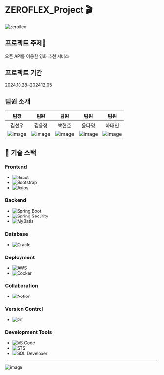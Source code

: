 # ZEROFLEX_Project 🎬


![zeroflex](https://github.com/user-attachments/assets/4668aeb7-01cb-4d11-bd6e-d7aa6287deec)

## 프로젝트 주제🍿
오픈 API를 이용한 영화 추천 서비스

## 프로젝트 기간
2024.10.28~2024.12.05

## 팀원 소개 


|   팀장   |   팀원   |   팀원   |   팀원   |   팀원   |
| :------: | :------: | :------: | :------: | :------: |
|  김선우  |  김윤정  |  박현춘  |  윤다영  |  하태인  |
|![image](https://github.com/user-attachments/assets/81ebb3b5-e7c7-447e-bc3c-1d0b351d13b2)|![image](https://github.com/user-attachments/assets/3d648553-f795-4c72-92ac-45260fe623cb)|![image](https://github.com/user-attachments/assets/60c389f2-73a2-4279-a1de-08e04cfaa0b5)|![image](https://github.com/user-attachments/assets/264abb99-ab81-4985-8d77-e09a6a01c425)|![image](https://github.com/user-attachments/assets/dc51a2c0-3627-4576-8746-6000839f6867)|








## 🚀 기술 스택

### Frontend
-  ![React](https://img.shields.io/badge/-React-61DAFB?logo=react&logoColor=white)
-  ![Bootstrap](https://img.shields.io/badge/-Bootstrap-7952B3?logo=bootstrap&logoColor=white)
-  ![Axios](https://img.shields.io/badge/-Axios-5A29E4?logo=axios&logoColor=white)

### Backend
-  ![Spring Boot](https://img.shields.io/badge/-Spring%20Boot-6DB33F?logo=springboot&logoColor=white)
-  ![Spring Security](https://img.shields.io/badge/-Spring%20Security-6DB33F?logo=spring-security&logoColor=white)
-  ![MyBatis](https://img.shields.io/badge/-MyBatis-FF5733?logo=mybatis&logoColor=white)

### Database
-  ![Oracle](https://img.shields.io/badge/-Oracle-F80000?logo=oracle&logoColor=white)

### Deployment
-  ![AWS](https://img.shields.io/badge/-AWS%20EC2-232F3E?logo=amazon-aws&logoColor=white)
-  ![Docker](https://img.shields.io/badge/-Docker-2496ED?logo=docker&logoColor=white)

### Collaboration
-  ![Notion](https://img.shields.io/badge/-Notion-000000?logo=notion&logoColor=white)

### Version Control
-  ![Git](https://img.shields.io/badge/-Git-F05032?logo=git&logoColor=white)

### Development Tools
-  ![VS Code](https://img.shields.io/badge/-VS%20Code-007ACC?logo=visual-studio-code&logoColor=white)
-  ![STS](https://img.shields.io/badge/-STS-6DB33F?logo=spring&logoColor=white)
-  ![SQL Developer](https://img.shields.io/badge/-SQL%20Developer-F80000?logo=oracle&logoColor=white)

---
![image](https://github.com/user-attachments/assets/ab0f0b6e-d761-463d-96dc-7451a40f4150)


